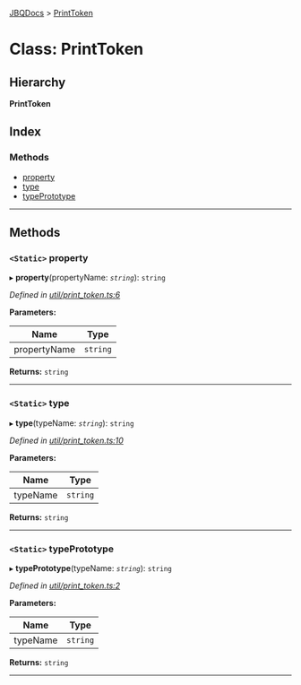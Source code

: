 [JBQDocs](../README.md) > [PrintToken](../classes/printtoken.md)

# Class: PrintToken

## Hierarchy

**PrintToken**

## Index

### Methods

* [property](printtoken.md#property)
* [type](printtoken.md#type)
* [typePrototype](printtoken.md#typeprototype)

---

## Methods

<a id="property"></a>

### `<Static>` property

▸ **property**(propertyName: *`string`*): `string`

*Defined in [util/print_token.ts:6](https://github.com/krnik/vjs-validator/blob/08b1300/src/util/print_token.ts#L6)*

**Parameters:**

| Name | Type |
| ------ | ------ |
| propertyName | `string` |

**Returns:** `string`

___
<a id="type"></a>

### `<Static>` type

▸ **type**(typeName: *`string`*): `string`

*Defined in [util/print_token.ts:10](https://github.com/krnik/vjs-validator/blob/08b1300/src/util/print_token.ts#L10)*

**Parameters:**

| Name | Type |
| ------ | ------ |
| typeName | `string` |

**Returns:** `string`

___
<a id="typeprototype"></a>

### `<Static>` typePrototype

▸ **typePrototype**(typeName: *`string`*): `string`

*Defined in [util/print_token.ts:2](https://github.com/krnik/vjs-validator/blob/08b1300/src/util/print_token.ts#L2)*

**Parameters:**

| Name | Type |
| ------ | ------ |
| typeName | `string` |

**Returns:** `string`

___

